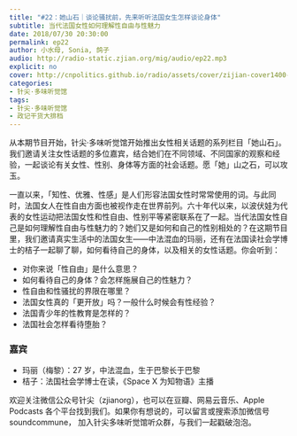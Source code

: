 ```yaml
---
title: "#22：她山石｜谈论骚扰前，先来听听法国女生怎样谈论身体"
subtitle: 当代法国女性如何理解性自由与性魅力
date: 2018/07/30 20:30:00
permalink: ep22
author: 小水母, Sonia, 鸽子
audio: http://radio-static.zjian.org/mig/audio/ep22.mp3
explicit: no
cover: http://cnpolitics.github.io/radio/assets/cover/zijian-cover1400-v1.0.jpg
categories:
- 针尖·多味听觉馆
tags:
- 针尖·多味听觉馆
- 政记干货大排档
---
```


从本期节目开始，针尖·多味听觉馆开始推出女性相关话题的系列栏目「她山石」。我们邀请关注女性话题的多位嘉宾，结合她们在不同领域、不同国家的观察和经验，一起谈论有关女性、性别、身体等方面的社会话题。愿「她」山之石，可以攻玉。

一直以来，「知性、优雅、性感」是人们形容法国女性时常常使用的词。与此同时，法国女人在性自由方面也被视作走在世界前列。六十年代以来，以波伏娃为代表的女性运动把法国女性和性自由、性别平等紧密联系在了一起。当代法国女性自己是如何理解性自由与性魅力的？她们又是如何和自己的性别相处的？在这期节目里，我们邀请真实生活中的法国女生——中法混血的玛丽，还有在法国读社会学博士的桔子一起聊了聊，如何看待自己的身体，以及相关的女性话题。你会听到：

- 对你来说「性自由」是什么意思？
- 如何看待自己的身体？会怎样施展自己的性魅力？
- 性自由和性骚扰的界限在哪里？
- 法国女性真的「更开放」吗？一般什么时候会有性经验？
- 法国青少年的性教育是怎样的？
- 法国社会怎样看待堕胎？

### 嘉宾
- 玛丽（梅黎）：27 岁，中法混血，生于巴黎长于巴黎
- 桔子：法国社会学博士在读，《Space X 为知物语》主播

欢迎关注微信公众号针尖（zjianorg），也可以在豆瓣、网易云音乐、Apple Podcasts 各个平台找到我们。如果你有想说的，可以留言或搜索添加微信号 soundcommune， 加入针尖多味听觉馆听众群，与我们一起戳破泡泡。
